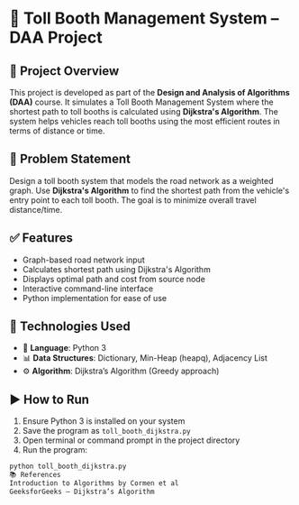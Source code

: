# 🚧 Toll Booth Management System – DAA Project

## 📝 Project Overview

This project is developed as part of the **Design and Analysis of Algorithms (DAA)** course. It simulates a Toll Booth Management System where the shortest path to toll booths is calculated using **Dijkstra's Algorithm**. The system helps vehicles reach toll booths using the most efficient routes in terms of distance or time.

## 📌 Problem Statement

Design a toll booth system that models the road network as a weighted graph. Use **Dijkstra's Algorithm** to find the shortest path from the vehicle's entry point to each toll booth. The goal is to minimize overall travel distance/time.

## ✅ Features

- Graph-based road network input
- Calculates shortest path using Dijkstra's Algorithm
- Displays optimal path and cost from source node
- Interactive command-line interface
- Python implementation for ease of use

## 🧰 Technologies Used

- 🐍 **Language**: Python 3  
- 📊 **Data Structures**: Dictionary, Min-Heap (heapq), Adjacency List  
- ⚙️ **Algorithm**: Dijkstra’s Algorithm (Greedy approach)

## ▶️ How to Run

1. Ensure Python 3 is installed on your system
2. Save the program as `toll_booth_dijkstra.py`
3. Open terminal or command prompt in the project directory
4. Run the program:

```bash
python toll_booth_dijkstra.py
📚 References
Introduction to Algorithms by Cormen et al
GeeksforGeeks – Dijkstra’s Algorithm

